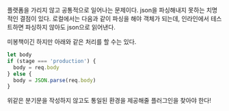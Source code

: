 
플랫폼을 가리지 않고 공통적으로 일어나는 문제이다. json을 파싱해내지 못하는 치명적인 결점이 있다. 로컬에서는 다음과 같이 파싱을 해야 객체가 되는데, 인라인에서 테스트하면 파싱하지 않아도 json으로 읽어낸다.

미봉책이긴 하지만 아래와 같은 처리를 할 수는 있다. 

```ts
let body
if (stage === 'production') {
  body = req.body
} else {
  body = JSON.parse(req.body)
}
```

위같은 분기문을 작성하지 않고도 통일된 환경을 제공해줄 플러그인을 찾아야 한다!